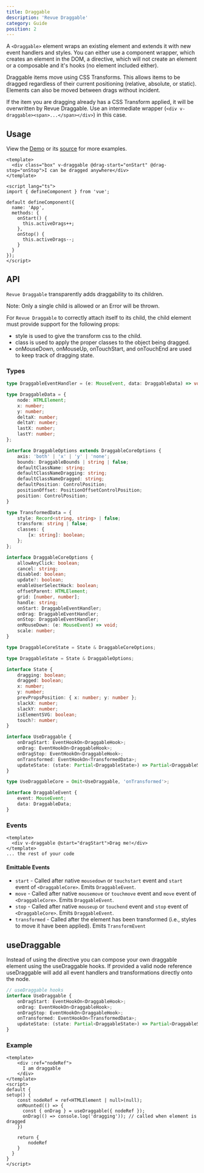 ```yaml
---
title: Draggable
description: 'Revue Draggable'
category: Guide
position: 2
---
```

A `<Draggable>` element wraps an existing element and extends it with new event handlers and styles.
You can either use a component wrapper, which creates an element in the DOM, a directive, which will not create
an element or a composable and it's hooks (no element included either).

Draggable items move using CSS Transforms.
This allows items to be dragged regardless of their current positioning (relative, absolute, or static). 
Elements can also be moved between drags without incident.

If the item you are dragging already has a CSS Transform applied, it will be overwritten by Revue Draggable. 
Use an intermediate wrapper (`<div v-draggable><span>...</span></div>`) in this case.

## Usage

View the [Demo](https://revue-draggable.vercel.app/) or its [source](https://github.com/bcakmakoglu/revue-draggable/blob/master/example/App.vue) for more examples.

```vue {}[App.vue]
<template>
  <div class="box" v-draggable @drag-start="onStart" @drag-stop="onStop">I can be dragged anywhere</div>
</template>

<script lang="ts">
import { defineComponent } from 'vue';

default defineComponent({
  name: 'App',
  methods: {
    onStart() {
      this.activeDrags++;
    },
    onStop() {
      this.activeDrags--;
    }
  }
});
</script>
```

## API

`Revue Draggable` transparently adds draggability to its children.

Note: Only a single child is allowed or an Error will be thrown.

For `Revue Draggable` to correctly attach itself to its child, the child element must provide support for the following props:

  * style is used to give the transform css to the child.
  * class is used to apply the proper classes to the object being dragged. 
  * onMouseDown, onMouseUp, onTouchStart, and onTouchEnd are used to keep track of dragging state.

### Types

```ts
type DraggableEventHandler = (e: MouseEvent, data: DraggableData) => void | false;

type DraggableData = {
    node: HTMLElement;
    x: number;
    y: number;
    deltaX: number;
    deltaY: number;
    lastX: number;
    lastY: number;
};

interface DraggableOptions extends DraggableCoreOptions {
    axis: 'both' | 'x' | 'y' | 'none';
    bounds: DraggableBounds | string | false;
    defaultClassName: string;
    defaultClassNameDragging: string;
    defaultClassNameDragged: string;
    defaultPosition: ControlPosition;
    positionOffset: PositionOffsetControlPosition;
    position: ControlPosition;
}

type TransformedData = {
    style: Record<string, string> | false;
    transform: string | false;
    classes: {
        [x: string]: boolean;
    };
};

interface DraggableCoreOptions {
    allowAnyClick: boolean;
    cancel: string;
    disabled: boolean;
    update?: boolean;
    enableUserSelectHack: boolean;
    offsetParent: HTMLElement;
    grid: [number, number];
    handle: string;
    onStart: DraggableEventHandler;
    onDrag: DraggableEventHandler;
    onStop: DraggableEventHandler;
    onMouseDown: (e: MouseEvent) => void;
    scale: number;
}

type DraggableCoreState = State & DraggableCoreOptions;

type DraggableState = State & DraggableOptions;

interface State {
    dragging: boolean;
    dragged: boolean;
    x: number;
    y: number;
    prevPropsPosition: { x: number; y: number };
    slackX: number;
    slackY: number;
    isElementSVG: boolean;
    touch?: number;
}

interface UseDraggable {
    onDragStart: EventHookOn<DraggableHook>;
    onDrag: EventHookOn<DraggableHook>;
    onDragStop: EventHookOn<DraggableHook>;
    onTransformed: EventHookOn<TransformedData>;
    updateState: (state: Partial<DraggableState>) => Partial<DraggableState> | void;
}

type UseDraggableCore = Omit<UseDraggable, 'onTransformed'>;

interface DraggableEvent {
    event: MouseEvent;
    data: DraggableData;
}
```

### Events

```vue
<template>
  <div v-draggable @start="dragStart">Drag me!</div>
</template>
... the rest of your code

```

#### Emittable Events

* `start` - Called after native `mousedown` or `touchstart` event and `start` event of `<DraggableCore>`. Emits `DraggableEvent`.
* `move` - Called after native `mousemove` or `touchmove` event and `move` event of `<DraggableCore>`. Emits `DraggableEvent`.
* `stop` - Called after native `mouseup` or `touchend` event and `stop` event of `<DraggableCore>`. Emits `DraggableEvent`.
* `transformed` - Called after the element has been transformed (i.e., styles to move it have been applied). Emits `TransformEvent`

## useDraggable

Instead of using the directive you can compose your own 
draggable element using the useDraggable hooks.
If provided a valid node reference useDraggable will add all event handlers and
transformations directly onto the node.

```ts
// useDraggable hooks
interface UseDraggable {
    onDragStart: EventHookOn<DraggableHook>;
    onDrag: EventHookOn<DraggableHook>;
    onDragStop: EventHookOn<DraggableHook>;
    onTransformed: EventHookOn<TransformedData>;
    updateState: (state: Partial<DraggableState>) => Partial<DraggableState> | void;
}
```

### Example

```vue {}[DraggableElement.vue]
<template>
    <div :ref="nodeRef">
      I am draggable
    </div>
</template>
<script>
default {
setup() {
    const nodeRef = ref<HTMLElement | null>(null);
    onMounted(() => {
      const { onDrag } = useDraggable({ nodeRef });
      onDrag(() => console.log('dragging')); // called when element is dragged
    })
    
    return {
        nodeRef
    }
  }
}
</script>
```
